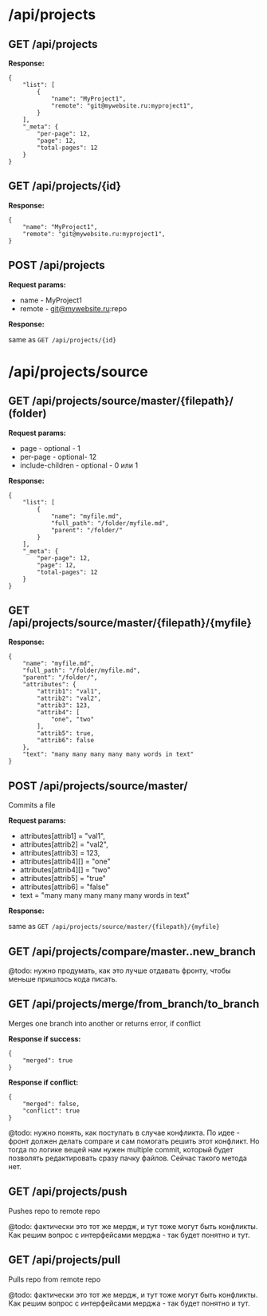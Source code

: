 # /api/projects

## GET /api/projects

**Response:**

```
{
    "list": [
        {
            "name": "MyProject1",
            "remote": "git@mywebsite.ru:myproject1",
        }
    ],
    "_meta": {
        "per-page": 12,
        "page": 12,
        "total-pages": 12
    }
}
```

## GET /api/projects/{id}

**Response:**

```
{
    "name": "MyProject1",
    "remote": "git@mywebsite.ru:myproject1",
}
```

## POST /api/projects

**Request params:**

- name - MyProject1
- remote - git@mywebsite.ru:repo

**Response:**

same as `GET /api/projects/{id}`

# /api/projects/source

## GET /api/projects/source/master/{filepath}/ (folder)

**Request params:**

- page - optional - 1
- per-page - optional- 12
- include-children - optional - 0 или 1

**Response:**

```
{
    "list": [
        {
            "name": "myfile.md",
            "full_path": "/folder/myfile.md",
            "parent": "/folder/"
        }
    ],
    "_meta": {
        "per-page": 12,
        "page": 12,
        "total-pages": 12
    }
}
```

## GET /api/projects/source/master/{filepath}/{myfile}


**Response:**

```
{
    "name": "myfile.md",
    "full_path": "/folder/myfile.md",
    "parent": "/folder/",
    "attributes": {
        "attrib1": "val1",
        "attrib2": "val2",
        "attrib3": 123,
        "attrib4": [
            "one", "two"
        ],
        "attrib5": true,
        "attrib6": false
    },
    "text": "many many many many many words in text"
}
```


## POST /api/projects/source/master/<filepath>

Commits a file

**Request params:**

- attributes[attrib1] = "val1",
- attributes[attrib2] = "val2",
- attributes[attrib3] = 123,
- attributes[attrib4][] = "one"
- attributes[attrib4][] = "two"
- attributes[attrib5] = "true"
- attributes[attrib6] = "false"
- text = "many many many many many words in text"

**Response:**

same as `GET /api/projects/source/master/{filepath}/{myfile}`

## GET /api/projects/compare/master..new_branch

@todo: нужно продумать, как это лучше отдавать фронту, чтобы меньше пришлось кода писать.

## GET /api/projects/merge/from_branch/to_branch

Merges one branch into another or returns error, if conflict

**Response if success:**

```
{
    "merged": true
}
```

**Response if conflict:**

```
{
    "merged": false,
    "conflict": true
}
```

@todo: нужно понять, как поступать в случае конфликта. По идее - фронт должен делать compare и сам помогать решить этот конфликт. Но тогда по логике вещей нам нужен multiple commit, который будет позволять редактировать сразу пачку файлов. Сейчас такого метода нет.


## GET /api/projects/push

Pushes repo to remote repo

@todo: фактически это тот же мердж, и тут тоже могут быть конфликты. Как решим вопрос с интерфейсами мерджа - так будет понятно и тут.

## GET /api/projects/pull

Pulls repo from remote repo

@todo: фактически это тот же мердж, и тут тоже могут быть конфликты. Как решим вопрос с интерфейсами мерджа - так будет понятно и тут.



